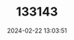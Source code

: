 ---
title: "133143"
category: "Millepora squarrosa"
draft: false
date: 2024-02-22 13:03:51
languages:
  Spanish; Castilian: ["Coral de Fuego"]
  Dutch; Flemish: ["Krustige Feuerkoralle"]
  English: ["Crustal Fire Coral"]
---